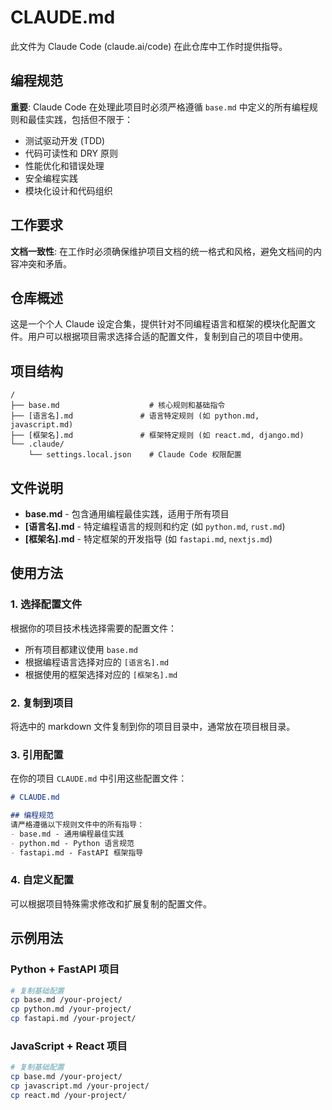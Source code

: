 # CLAUDE.md

此文件为 Claude Code (claude.ai/code) 在此仓库中工作时提供指导。

## 编程规范

**重要**: Claude Code 在处理此项目时必须严格遵循 `base.md` 中定义的所有编程规则和最佳实践，包括但不限于：
- 测试驱动开发 (TDD)
- 代码可读性和 DRY 原则
- 性能优化和错误处理
- 安全编程实践
- 模块化设计和代码组织

## 工作要求

**文档一致性**: 在工作时必须确保维护项目文档的统一格式和风格，避免文档间的内容冲突和矛盾。

## 仓库概述

这是一个个人 Claude 设定合集，提供针对不同编程语言和框架的模块化配置文件。用户可以根据项目需求选择合适的配置文件，复制到自己的项目中使用。

## 项目结构

```
/
├── base.md                    # 核心规则和基础指令
├── [语言名].md               # 语言特定规则 (如 python.md, javascript.md)  
├── [框架名].md               # 框架特定规则 (如 react.md, django.md)
└── .claude/
    └── settings.local.json    # Claude Code 权限配置
```

## 文件说明

- **base.md** - 包含通用编程最佳实践，适用于所有项目
- **[语言名].md** - 特定编程语言的规则和约定 (如 `python.md`, `rust.md`)
- **[框架名].md** - 特定框架的开发指导 (如 `fastapi.md`, `nextjs.md`)

## 使用方法

### 1. 选择配置文件
根据你的项目技术栈选择需要的配置文件：
- 所有项目都建议使用 `base.md`
- 根据编程语言选择对应的 `[语言名].md`
- 根据使用的框架选择对应的 `[框架名].md`

### 2. 复制到项目
将选中的 markdown 文件复制到你的项目目录中，通常放在项目根目录。

### 3. 引用配置
在你的项目 `CLAUDE.md` 中引用这些配置文件：

```markdown
# CLAUDE.md

## 编程规范
请严格遵循以下规则文件中的所有指导：
- base.md - 通用编程最佳实践
- python.md - Python 语言规范
- fastapi.md - FastAPI 框架指导
```

### 4. 自定义配置
可以根据项目特殊需求修改和扩展复制的配置文件。

## 示例用法

### Python + FastAPI 项目
```bash
# 复制基础配置
cp base.md /your-project/
cp python.md /your-project/
cp fastapi.md /your-project/
```

### JavaScript + React 项目  
```bash
# 复制基础配置
cp base.md /your-project/
cp javascript.md /your-project/
cp react.md /your-project/
```